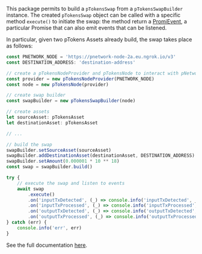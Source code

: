 This package permits to build a `pTokensSwap` from a `pTokensSwapBuilder` instance. The created `pTokensSwap` object can be called with a specific method `execute()` to initiate the swap: the method return a [PromiEvent](https://www.npmjs.com/package/promievent), a particular Promise that can also emit events that can be listened.

In particular, given two pTokens Assets already build, the swap takes place as follows:
```ts
const PNETWORK_NODE = 'https://pnetwork-node-2a.eu.ngrok.io/v3'
const DESTINATION_ADDRESS: 'destination-address'

// create a pTokensNodeProvider and pTokensNode to interact with pNetwork
const provider = new pTokensNodeProvider(PNETWORK_NODE)
const node = new pTokensNode(provider)

// create swap builder
const swapBuilder = new pTokensSwapBuilder(node)

// create assets
let sourceAsset: pTokensAsset
let destinationAsset: pTokensAsset

// ...

// build the swap
swapBuilder.setSourceAsset(sourceAsset)
swapBuilder.addDestinationAsset(destinationAsset, DESTINATION_ADDRESS)
swapBuilder.setAmount(0.000001 * 10 ** 18)
const swap = swapBuilder.build()

try {
    // execute the swap and listen to events
    await swap
        .execute()
        .on('inputTxDetected', (_) => console.info('inputTxDetected', _))
        .on('inputTxProcessed', (_) => console.info('inputTxProcessed', _))
        .on('outputTxDetected', (_) => console.info('outputTxDetected', _))
        .on('outputTxProcessed', (_) => console.info('outputTxProcessed', _))
} catch (err) {
    console.info('err', err)
}
```

See the full documentation [here](https://provable-things.github.io/ptokens.js/modules/pTokens_Swap.html).
